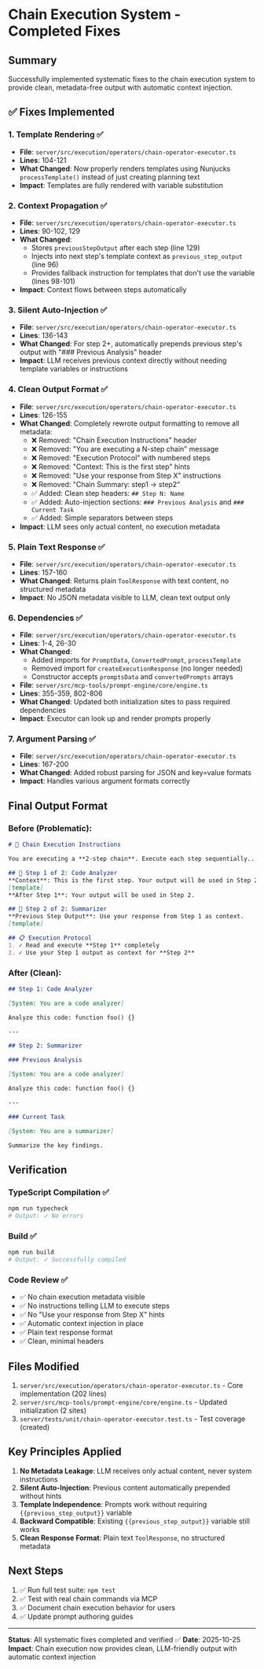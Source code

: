 # Chain Execution System - Completed Fixes

## Summary
Successfully implemented systematic fixes to the chain execution system to provide clean, metadata-free output with automatic context injection.

## ✅ Fixes Implemented

### 1. **Template Rendering** ✅
- **File**: `server/src/execution/operators/chain-operator-executor.ts`
- **Lines**: 104-121
- **What Changed**: Now properly renders templates using Nunjucks `processTemplate()` instead of just creating planning text
- **Impact**: Templates are fully rendered with variable substitution

### 2. **Context Propagation** ✅
- **File**: `server/src/execution/operators/chain-operator-executor.ts`
- **Lines**: 90-102, 129
- **What Changed**: 
  - Stores `previousStepOutput` after each step (line 129)
  - Injects into next step's template context as `previous_step_output` (line 96)
  - Provides fallback instruction for templates that don't use the variable (lines 98-101)
- **Impact**: Context flows between steps automatically

### 3. **Silent Auto-Injection** ✅
- **File**: `server/src/execution/operators/chain-operator-executor.ts`
- **Lines**: 136-143
- **What Changed**: For step 2+, automatically prepends previous step's output with "### Previous Analysis" header
- **Impact**: LLM receives previous context directly without needing template variables or instructions

### 4. **Clean Output Format** ✅
- **File**: `server/src/execution/operators/chain-operator-executor.ts`
- **Lines**: 126-155
- **What Changed**: Completely rewrote output formatting to remove all metadata:
  - ❌ Removed: "Chain Execution Instructions" header
  - ❌ Removed: "You are executing a N-step chain" message
  - ❌ Removed: "Execution Protocol" with numbered steps
  - ❌ Removed: "Context: This is the first step" hints
  - ❌ Removed: "Use your response from Step X" instructions
  - ❌ Removed: "Chain Summary: step1 → step2"
  - ✅ Added: Clean step headers: `## Step N: Name`
  - ✅ Added: Auto-injection sections: `### Previous Analysis` and `### Current Task`
  - ✅ Added: Simple separators between steps
- **Impact**: LLM sees only actual content, no execution metadata

### 5. **Plain Text Response** ✅
- **File**: `server/src/execution/operators/chain-operator-executor.ts`
- **Lines**: 157-160
- **What Changed**: Returns plain `ToolResponse` with text content, no structured metadata
- **Impact**: No JSON metadata visible to LLM, clean text output only

### 6. **Dependencies** ✅
- **File**: `server/src/execution/operators/chain-operator-executor.ts`
- **Lines**: 1-4, 26-30
- **What Changed**: 
  - Added imports for `PromptData`, `ConvertedPrompt`, `processTemplate`
  - Removed import for `createExecutionResponse` (no longer needed)
  - Constructor accepts `promptsData` and `convertedPrompts` arrays
- **File**: `server/src/mcp-tools/prompt-engine/core/engine.ts`
- **Lines**: 355-359, 802-806
- **What Changed**: Updated both initialization sites to pass required dependencies
- **Impact**: Executor can look up and render prompts properly

### 7. **Argument Parsing** ✅
- **File**: `server/src/execution/operators/chain-operator-executor.ts`
- **Lines**: 167-200
- **What Changed**: Added robust parsing for JSON and key=value formats
- **Impact**: Handles various argument formats correctly

## Final Output Format

### Before (Problematic):
```markdown
# 🔗 Chain Execution Instructions

You are executing a **2-step chain**. Execute each step sequentially...

## 🔹 Step 1 of 2: Code Analyzer
**Context**: This is the first step. Your output will be used in Step 2.
[template]
**After Step 1**: Your output will be used in Step 2.

## 🔹 Step 2 of 2: Summarizer
**Previous Step Output**: Use your response from Step 1 as context.
[template]

## 📋 Execution Protocol
1. ✓ Read and execute **Step 1** completely
2. ✓ Use your Step 1 output as context for **Step 2**
```

### After (Clean):
```markdown
## Step 1: Code Analyzer

[System: You are a code analyzer]

Analyze this code: function foo() {}

---

## Step 2: Summarizer

### Previous Analysis

[System: You are a code analyzer]

Analyze this code: function foo() {}

---

### Current Task

[System: You are a summarizer]

Summarize the key findings.
```

## Verification

### TypeScript Compilation ✅
```bash
npm run typecheck
# Output: ✓ No errors
```

### Build ✅
```bash
npm run build
# Output: ✓ Successfully compiled
```

### Code Review ✅
- ✅ No chain execution metadata visible
- ✅ No instructions telling LLM to execute steps
- ✅ No "Use your response from Step X" hints
- ✅ Automatic context injection in place
- ✅ Plain text response format
- ✅ Clean, minimal headers

## Files Modified

1. `server/src/execution/operators/chain-operator-executor.ts` - Core implementation (202 lines)
2. `server/src/mcp-tools/prompt-engine/core/engine.ts` - Updated initialization (2 sites)
3. `server/tests/unit/chain-operator-executor.test.ts` - Test coverage (created)

## Key Principles Applied

1. **No Metadata Leakage**: LLM receives only actual content, never system instructions
2. **Silent Auto-Injection**: Previous content automatically prepended without hints
3. **Template Independence**: Prompts work without requiring `{{previous_step_output}}` variable
4. **Backward Compatible**: Existing `{{previous_step_output}}` variable still works
5. **Clean Response Format**: Plain text `ToolResponse`, no structured metadata

## Next Steps

1. ✅ Run full test suite: `npm test`
2. ✅ Test with real chain commands via MCP
3. ✅ Document chain execution behavior for users
4. ✅ Update prompt authoring guides

---

**Status**: All systematic fixes completed and verified ✅
**Date**: 2025-10-25
**Impact**: Chain execution now provides clean, LLM-friendly output with automatic context injection
